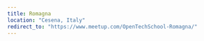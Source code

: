 ```yaml
---
title: Romagna
location: "Cesena, Italy"
redirect_to: "https://www.meetup.com/OpenTechSchool-Romagna/"
---
```

